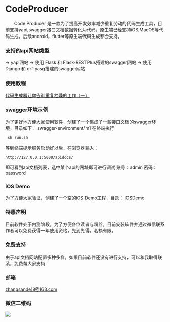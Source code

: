 # CodeProducer

&emsp;&emsp;Code Producer 是一款为了提高开发效率减少重复劳动的代码生成工具，目前支持yapi,swagger接口文档数据转化为代码，原生端已经支持iOS,MacOS等代码生成，后续android，flutter等原生端代码生成都会支持。
### 支持的api网站类型
-> yapi网站
-> 使用 Flask 和 Flask-RESTPlus搭建的swagger网站
-> 使用 Django 和 drf-yasg搭建的swagger网站
### 使用教程
[代码生成器让你告别重复枯燥的工作（一）](https://mp.weixin.qq.com/s/xsldLfuzy3KGYU3-FgAgXw)
### swagger环境示例
为了更好地方便大家使用软件，创建了一个集成了一些接口文档的swagger环境，目录如下：
swagger-environment/m1
在终端执行
```
 sh run.sh 
 ```
 等到终端提示服务启动好以后，在浏览器输入：
 ```
 http://127.0.0.1:5000/apidocs/
 ```
 即可看到api文档列表，选中某个api的网址即可进行调试
 账号：admin
 密码：password
 
 ### iOS Demo
 为了方便大家验证，创建了一个空的iOS Demo工程，目录：
 iOSDemo
 
### 特惠声明
目前软件处于内测阶段，为了方便各位读者与粉丝，目前安装软件并通过微信联系作者可以免费获得一年使用资格，先到先得，名额有限。
### 免费支持
由于api文档网站配置多种多样，如果目前软件还没有进行支持，可以和我取得联系，免费帮大家支持
### 邮箱
zhangsande18@163.com

### 微信二维码
![](https://mmbiz.qpic.cn/sz_mmbiz_png/JRImJNZLud4Pvbw3nBIprzibtVGUkSWb2IWJdBkSPh8puZECQf9SNXcO63dahicRb3ye4A4FIGouXrvJEvV4e1qw/640?wx_fmt=png&from=appmsg&tp=webp&wxfrom=5&wx_lazy=1&wx_co=1)

